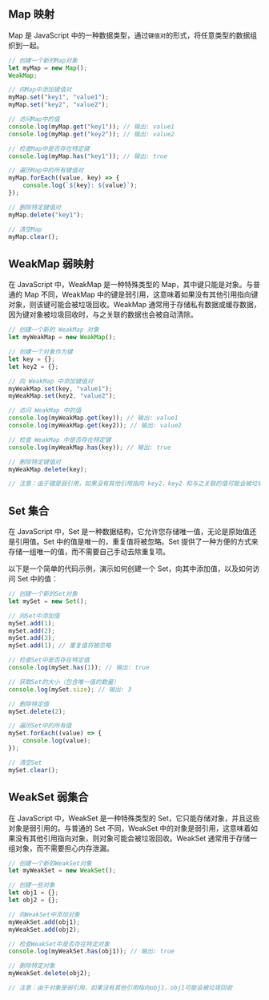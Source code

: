 <PageHeader content="Map、WeakMap、Set、WeakSet 四者之间的区别？" />

## Map 映射

Map 是 JavaScript 中的一种数据类型，通过`键值对`的形式，将任意类型的数据组织到一起。

```js
// 创建一个新的Map对象
let myMap = new Map();
WeakMap;

// 向Map中添加键值对
myMap.set("key1", "value1");
myMap.set("key2", "value2");

// 访问Map中的值
console.log(myMap.get("key1")); // 输出: value1
console.log(myMap.get("key2")); // 输出: value2

// 检查Map中是否存在特定键
console.log(myMap.has("key1")); // 输出: true

// 遍历Map中的所有键值对
myMap.forEach((value, key) => {
	console.log(`${key}: ${value}`);
});

// 删除特定键值对
myMap.delete("key1");

// 清空Map
myMap.clear();
```

## WeakMap 弱映射

在 JavaScript 中，WeakMap 是一种特殊类型的 Map，其中键只能是对象。与普通的 Map 不同，WeakMap 中的键是弱引用，这意味着如果没有其他引用指向键对象，则该键可能会被垃圾回收。WeakMap 通常用于存储私有数据或缓存数据，因为键对象被垃圾回收时，与之关联的数据也会被自动清除。

```js
// 创建一个新的 WeakMap 对象
let myWeakMap = new WeakMap();

// 创建一个对象作为键
let key = {};
let key2 = {};

// 向 WeakMap 中添加键值对
myWeakMap.set(key, "value1");
myWeakMap.set(key2, "value2");

// 访问 WeakMap 中的值
console.log(myWeakMap.get(key)); // 输出: value1
console.log(myWeakMap.get(key2)); // 输出: value2

// 检查 WeakMap 中是否存在特定键
console.log(myWeakMap.has(key)); // 输出: true

// 删除特定键值对
myWeakMap.delete(key);

// 注意：由于键是弱引用，如果没有其他引用指向 key2，key2 和与之关联的值可能会被垃圾回收
```

## Set 集合

在 JavaScript 中，Set 是一种数据结构，它允许您存储唯一值，无论是原始值还是引用值。Set 中的值是唯一的，重复值将被忽略。Set 提供了一种方便的方式来存储一组唯一的值，而不需要自己手动去除重复项。

以下是一个简单的代码示例，演示如何创建一个 Set，向其中添加值，以及如何访问 Set 中的值：

```js
// 创建一个新的Set对象
let mySet = new Set();

// 向Set中添加值
mySet.add(1);
mySet.add(2);
mySet.add(3);
mySet.add(1); // 重复值将被忽略

// 检查Set中是否存在特定值
console.log(mySet.has(1)); // 输出: true

// 获取Set的大小（包含唯一值的数量）
console.log(mySet.size); // 输出: 3

// 删除特定值
mySet.delete(2);

// 遍历Set中的所有值
mySet.forEach((value) => {
	console.log(value);
});

// 清空Set
mySet.clear();
```

## WeakSet 弱集合

在 JavaScript 中，WeakSet 是一种特殊类型的 Set，它只能存储对象，并且这些对象是弱引用的。与普通的 Set 不同，WeakSet 中的对象是弱引用，这意味着如果没有其他引用指向对象，则对象可能会被垃圾回收。WeakSet 通常用于存储一组对象，而不需要担心内存泄漏。

```js
// 创建一个新的WeakSet对象
let myWeakSet = new WeakSet();

// 创建一些对象
let obj1 = {};
let obj2 = {};

// 向WeakSet中添加对象
myWeakSet.add(obj1);
myWeakSet.add(obj2);

// 检查WeakSet中是否存在特定对象
console.log(myWeakSet.has(obj1)); // 输出: true

// 删除特定对象
myWeakSet.delete(obj2);

// 注意：由于对象是弱引用，如果没有其他引用指向obj1，obj1可能会被垃圾回收
```
